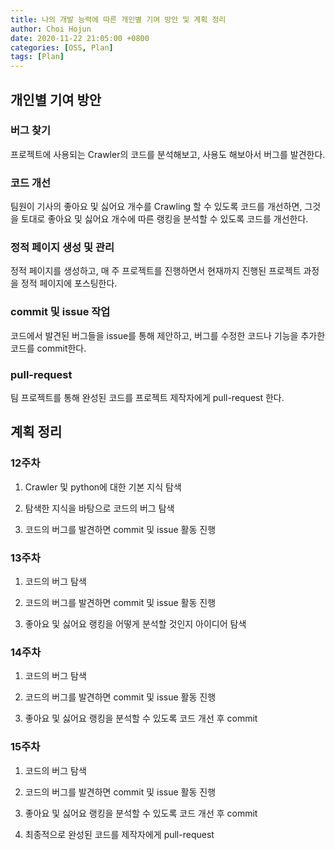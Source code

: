 ```yaml
---
title: 나의 개발 능력에 따른 개인별 기여 방안 및 계획 정리
author: Choi Hojun
date: 2020-11-22 21:05:00 +0800
categories: [OSS, Plan]
tags: [Plan]
---
```


## 개인별 기여 방안

### 버그 찾기

프로젝트에 사용되는 Crawler의 코드를 분석해보고, 사용도 해보아서 버그를 발견한다.

### 코드 개선

팀원이 기사의 좋아요 및 싫어요 개수를 Crawling 할 수 있도록 코드를 개선하면, 그것을 토대로 좋아요 및 싫어요 개수에 따른 랭킹을 분석할 수 있도록 코드를 개선한다.

### 정적 페이지 생성 및 관리

정적 페이지를 생성하고, 매 주 프로젝트를 진행하면서 현재까지 진행된 프로젝트 과정을 정적 페이지에 포스팅한다.

### commit 및 issue 작업

코드에서 발견된 버그들을 issue를 통해 제안하고, 버그를 수정한 코드나 기능을 추가한 코드를 commit한다.

### pull-request

팀 프로젝트를 통해 완성된 코드를 프로젝트 제작자에게 pull-request 한다.


## 계획 정리

### 12주차

1) Crawler 및 python에 대한 기본 지식 탐색

2) 탐색한 지식을 바탕으로 코드의 버그 탐색

3) 코드의 버그를 발견하면 commit 및 issue 활동 진행

### 13주차

1) 코드의 버그 탐색

2) 코드의 버그를 발견하면 commit 및 issue 활동 진행

3) 좋아요 및 싫어요 랭킹을 어떻게 분석할 것인지 아이디어 탐색

### 14주차

1) 코드의 버그 탐색

2) 코드의 버그를 발견하면 commit 및 issue 활동 진행

3) 좋아요 및 싫어요 랭킹을 분석할 수 있도록 코드 개선 후 commit

### 15주차

1) 코드의 버그 탐색

2) 코드의 버그를 발견하면 commit 및 issue 활동 진행

3) 좋아요 및 싫어요 랭킹을 분석할 수 있도록 코드 개선 후 commit

4) 최종적으로 완성된 코드를 제작자에게 pull-request
